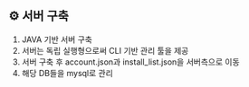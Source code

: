 ## ⚙️ 서버 구축
1. JAVA 기반 서버 구축
2. 서버는 독립 실행형으로써 CLI 기반 관리 툴을 제공
3. 서버 구축 후 account.json과 install_list.json을 서버측으로 이동
4. 해당 DB들을 mysql로 관리